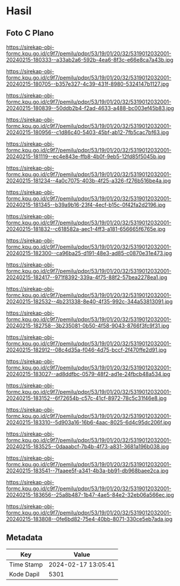 # Hasil

## Foto C Plano

https://sirekap-obj-formc.kpu.go.id/c9f7/pemilu/pdpr/53/19/01/20/32/5319012032001-20240215-180333--a33ab2a6-592b-4ea6-8f3c-e66e8ca7a43b.jpg

https://sirekap-obj-formc.kpu.go.id/c9f7/pemilu/pdpr/53/19/01/20/32/5319012032001-20240215-180705--b357e327-4c39-431f-8980-5324147b1127.jpg

https://sirekap-obj-formc.kpu.go.id/c9f7/pemilu/pdpr/53/19/01/20/32/5319012032001-20240215-180839--50ddb2b4-f2ad-4633-a488-bc003ef45b83.jpg

https://sirekap-obj-formc.kpu.go.id/c9f7/pemilu/pdpr/53/19/01/20/32/5319012032001-20240215-180956--c1d86c40-5403-45bf-ab12-7fb5cac7bf63.jpg

https://sirekap-obj-formc.kpu.go.id/c9f7/pemilu/pdpr/53/19/01/20/32/5319012032001-20240215-181119--ec4e843e-ffb8-4b0f-9eb5-12fd85f5045b.jpg

https://sirekap-obj-formc.kpu.go.id/c9f7/pemilu/pdpr/53/19/01/20/32/5319012032001-20240215-181234--4a0c7075-403b-4f25-a326-f276b516be4a.jpg

https://sirekap-obj-formc.kpu.go.id/c9f7/pemilu/pdpr/53/19/01/20/32/5319012032001-20240215-181345--b39a9b16-23f4-4ecf-b15c-0f42fa2d2196.jpg

https://sirekap-obj-formc.kpu.go.id/c9f7/pemilu/pdpr/53/19/01/20/32/5319012032001-20240215-181832--c618582a-aec1-4ff3-a181-656665f6765e.jpg

https://sirekap-obj-formc.kpu.go.id/c9f7/pemilu/pdpr/53/19/01/20/32/5319012032001-20240215-182300--ca96ba25-d191-48e3-ad85-c0870e31e473.jpg

https://sirekap-obj-formc.kpu.go.id/c9f7/pemilu/pdpr/53/19/01/20/32/5319012032001-20240215-182417--971f8392-339a-4f75-88f2-57bea2278ea1.jpg

https://sirekap-obj-formc.kpu.go.id/c9f7/pemilu/pdpr/53/19/01/20/32/5319012032001-20240215-182532--4b231338-8e40-4f35-992c-344a53813091.jpg

https://sirekap-obj-formc.kpu.go.id/c9f7/pemilu/pdpr/53/19/01/20/32/5319012032001-20240215-182758--3b235081-0b50-4f58-9043-8766f3fc9f31.jpg

https://sirekap-obj-formc.kpu.go.id/c9f7/pemilu/pdpr/53/19/01/20/32/5319012032001-20240215-182912--08c4d35a-f046-4d75-bccf-2f470ffe2d91.jpg

https://sirekap-obj-formc.kpu.go.id/c9f7/pemilu/pdpr/53/19/01/20/32/5319012032001-20240215-183027--ad8ddfbc-0579-48f2-ad1e-24fbcb48a534.jpg

https://sirekap-obj-formc.kpu.go.id/c9f7/pemilu/pdpr/53/19/01/20/32/5319012032001-20240215-183152--6f72654b-c57c-41cf-8972-78c5c31f46e8.jpg

https://sirekap-obj-formc.kpu.go.id/c9f7/pemilu/pdpr/53/19/01/20/32/5319012032001-20240215-183310--5d903a16-16b6-4aac-8025-6d4c95dc206f.jpg

https://sirekap-obj-formc.kpu.go.id/c9f7/pemilu/pdpr/53/19/01/20/32/5319012032001-20240215-183525--0daaabcf-7b4b-4f73-a831-3681a196b038.jpg

https://sirekap-obj-formc.kpu.go.id/c9f7/pemilu/pdpr/53/19/01/20/32/5319012032001-20240215-183541--7faaee5f-a341-4b3a-bb91-db968baee2ca.jpg

https://sirekap-obj-formc.kpu.go.id/c9f7/pemilu/pdpr/53/19/01/20/32/5319012032001-20240215-183656--25a8b487-1b47-4ae5-84e2-32eb06a566ec.jpg

https://sirekap-obj-formc.kpu.go.id/c9f7/pemilu/pdpr/53/19/01/20/32/5319012032001-20240215-183808--0fe6bd82-75e4-40bb-8071-330ce5eb7ada.jpg


## Metadata

| Key        | Value               |
| ---------- | ------------------- |
| Time Stamp | 2024-02-17 13:05:41 |
| Kode Dapil | 5301                |



